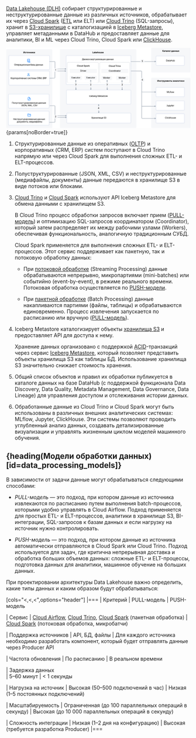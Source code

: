 [Data Lakehouse (DLH)](/ru/data-processing/dlh/concepts/about) собирает структурированные и неструктурированные данные из различных источников, обрабатывает их через [Cloud Spark](https://cloud.vk.com/docs/data-processing/dlh/concepts/components#cloud_spark) ([ETL](https://ru.wikipedia.org/wiki/ETL) или ELT) или [Cloud Trino](https://cloud.vk.com/docs/data-processing/dlh/concepts/components#cloud_trino) (SQL-запросы), хранит в [S3-хранилище](https://cloud.vk.com/docs/data-processing/dlh/concepts/components#s3_vk_cloud_storage) с каталогизацией в [Iceberg Metastore](https://cloud.vk.com/docs/data-processing/dlh/concepts/components#iceberg_metastore), управляет метаданными в DataHub и предоставляет данные для аналитики, BI и ML через Cloud Trino, Cloud Spark или [ClickHouse](https://cloud.vk.com/docs/data-processing/dlh/concepts/components#clickhouse).

![](./assets/arch_diagram.png){params[noBorder=true]}

1. Структурированные данные из оперативных ([OLTP](https://ru.wikipedia.org/wiki/OLTP)) и корпоративных (CRM, ERP) систем поступают в Cloud Trino напрямую или через Cloud Spark для выполнения сложных ETL- и ELT-процессов.
 
1. Полуструктурированные (JSON, XML, CSV) и неструктурированные (медиафайлы, документы) данные передаются в хранилище S3 в виде потоков или блоками.

1. [Cloud Trino](https://cloud.vk.com/docs/data-processing/dlh/concepts/components#cloud_trino) и [Cloud Spark](https://cloud.vk.com/docs/data-processing/dlh/concepts/components#cloud_spark) используют API Iceberg Metastore для обмена данными с хранилищем S3.

    В Cloud Trino процесс обработки запросов включает прием ([PULL-модель](#data_processing_models)) и оптимизацию SQL-запросов координатором (Coordinator), который затем распределяет их между рабочими узлами (Workers), обеспечивая функциональность, аналогичную традиционным СУБД.

    Cloud Spark применяется для выполнения сложных ETL- и ELT-процессов. Этот сервис поддерживает как пакетную, так и потоковую обработку данных:

    - При [потоковой обработке](https://en.wikipedia.org/wiki/Stream_processing) (Streaming Processing) данные обрабатываются непрерывно, микропартиями (mini-batches) или событийно (event-by-event), в режиме реального времени. Потоковая обработка осуществляется по [PUSH-модели](#data_processing_models).

    - При [пакетной обработке](https://en.wikipedia.org/wiki/Batch_processing) (Batch Processing) данные накапливаются партиями (файлы, таблицы) и обрабатываются единовременно. Процесс извлечения запускается по расписанию или вручную ([PULL-модель](#data_processing_models)).

1. Iceberg Metastore каталогизирует объекты [хранилища S3](https://cloud.vk.com/docs/data-processing/dlh/concepts/components#s3_vk_cloud_storage) и предоставляет API для доступа к нему.

    Хранение данных организовано с поддержкой [ACID](https://ru.wikipedia.org/wiki/ACID)-транзакций через сервис [Iceberg Metastore](https://cloud.vk.com/docs/data-processing/dlh/concepts/components#iceberg_metastore), который позволяет представить объекты хранилища S3 как таблицы БД. Использование хранилища S3 значительно снижает стоимость хранения.

1. Общий список объектов и правил их обработки публикуется в каталоге данных на базе DataHub (с поддержкой функционала Data Discovery, Data Quality, Metadata Management, Data Governance, Data Lineage) для управления доступом и отслеживания истории данных.
1. Обработанные данные из Cloud Trino и Cloud Spark могут быть использованы в различных внешних аналитических системах: MLflow, Jupyter, ClickHouse. Эти системы позволяют проводить углубленный анализ данных, создавать детализированные визуализации и управлять жизненным циклом моделей машинного обучения.

## {heading(Модели обработки данных)[id=data_processing_models]}

В зависимости от задачи данные могут обрабатываться следующими способами:

- _PULL-модель_ — это подход, при котором данные из источника извлекаются по расписанию путем выполнения batch-процессов, которыми удобно управлять в Cloud Airflow. Подход применяется для простых ETL- и ELT-процессов, аналитики в хранилище S3, BI-интеграции, SQL-запросов к базам данных и если нагрузку на источник нужно контролировать.

- _PUSH-модель_ — это подход, при котором данные из источника автоматически отправляются в Cloud Spark или Cloud Trino. Подход используется для задач, где критична непрерывная доставка и обработка больших объемов данных: сложные ETL- и ELT-процессы, подготовка данных для аналитики, машинное обучение на больших данных.

При проектировании архитектуры Data Lakehouse важно определить, какие типы данных и каким образом будут обрабатываться:

[cols="<,<,<",options="header"]
|===
| Критерий
| PULL-модель
| PUSH-модель

| Сервис
| [Cloud Airflow](https://cloud.vk.com/docs/data-processing/dlh/concepts/components#cloud_airflow), [Cloud Trino](https://cloud.vk.com/docs/data-processing/dlh/concepts/components#cloud_trino), [Cloud Spark](https://cloud.vk.com/docs/data-processing/dlh/concepts/components#cloud_spark) (пакетная обработка)
| [Cloud Spark](https://cloud.vk.com/docs/data-processing/dlh/concepts/components#cloud_spark) (потоковая обработка, микробатчи)

| Поддержка источников
| API, БД, файлы
| Для каждого источника необходимо разработать компонент, который будет отправлять данные через Producer API

| Частота обновления
| По расписанию
| В реальном времени

| Задержка данных  
| 5–60 минут
| < 1 секунды

| Нагрузка на источник
| Высокая (50–500 подключений в час)
| Низкая (1–5 постоянных подключений)

| Масштабируемость
| Ограниченная (до 100 параллельных операций в секунду)
| Высокая (до 10 000 параллельных операций в секунду)

| Сложность интеграции
| Низкая (1–2 дня на конфигурацию)
| Высокая (требуется разработка Producer)
|===
